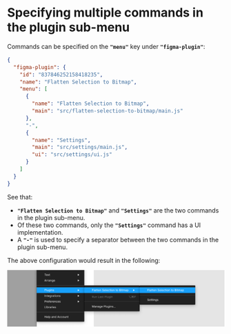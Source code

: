 # Specifying multiple commands in the plugin sub-menu

Commands can be specified on the **`"menu"`** key under **`"figma-plugin"`**:

```json
{
  "figma-plugin": {
    "id": "837846252158418235",
    "name": "Flatten Selection to Bitmap",
    "menu": [
      {
        "name": "Flatten Selection to Bitmap",
        "main": "src/flatten-selection-to-bitmap/main.js"
      },
      "-",
      {
        "name": "Settings",
        "main": "src/settings/main.js",
        "ui": "src/settings/ui.js"
      }
    ]
  }
}
```

See that:

- **`"Flatten Selection to Bitmap"`** and **`"Settings"`** are the two commands in the plugin sub-menu.
- Of these two commands, only the **`"Settings"`** command has a UI implementation.
- A **`"-"`** is used to specify a separator between the two commands in the plugin sub-menu.

The above configuration would result in the following:

![“Flatten Selection to Bitmap” plugin sub-menu](/media/multiple-commands.png)
